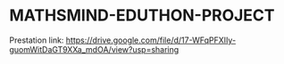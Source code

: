 # MATHSMIND-EDUTHON-PROJECT

Prestation link: https://drive.google.com/file/d/17-WFqPFXIIy-guomWitDaGT9XXa_mdOA/view?usp=sharing
